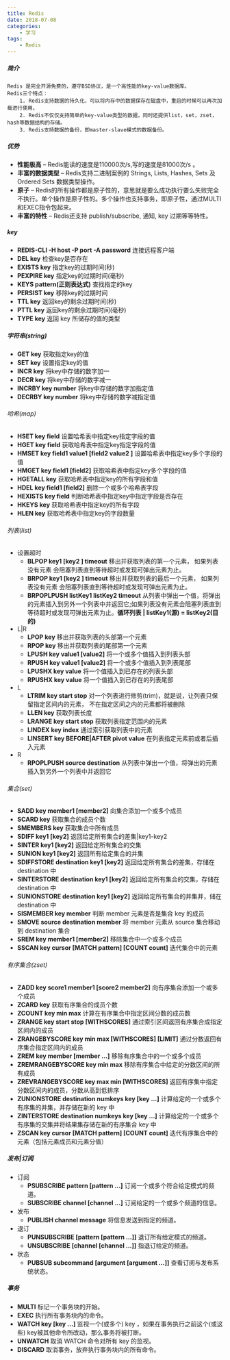 ```yaml
---
title: Redis
date: 2018-07-08
categories:
	- 学习
tags:
    - Redis
---
```


##### 简介
    Redis 是完全开源免费的，遵守BSD协议，是一个高性能的key-value数据库。
    Redis三个特点：
        1. Redis支持数据的持久化，可以将内存中的数据保存在磁盘中，重启的时候可以再次加载进行使用。
        2. Redis不仅仅支持简单的key-value类型的数据，同时还提供list，set，zset，hash等数据结构的存储。
        3. Redis支持数据的备份，即master-slave模式的数据备份。

##### 优势
* **性能极高** – Redis能读的速度是110000次/s,写的速度是81000次/s 。
* **丰富的数据类型** – Redis支持二进制案例的 Strings, Lists, Hashes, Sets 及 Ordered Sets 数据类型操作。
* **原子** – Redis的所有操作都是原子性的，意思就是要么成功执行要么失败完全不执行。单个操作是原子性的。多个操作也支持事务，即原子性，通过MULTI和EXEC指令包起来。
* **丰富的特性** – Redis还支持 publish/subscribe, 通知, key 过期等等特性。

<!-- more -->

##### key
* **REDIS-CLI -H host -P port -A password**  连接远程客户端
* **DEL key**  检查key是否存在
* **EXISTS key**  指定key的过期时间(秒)
* **PEXPIRE key**  指定key的过期时间(毫秒)
* **KEYS pattern(正则表达式)**  查找指定的key
* **PERSIST key**  移除key的过期时间
* **TTL key**  返回key的剩余过期时间(秒)
* **PTTL key**  返回key的剩余过期时间(毫秒)
* **TYPE key**  返回 key 所储存的值的类型

##### 字符串(string)
* **GET key**  获取指定key的值
* **SET key**  设置指定key的值
* **INCR key**  将key中存储的数字加一
* **DECR key**  将key中存储的数字减一
* **INCRBY key number**  将key中存储的数字加指定值
* **DECRBY key number**  将key中存储的数字减指定值


###### 哈希(map)
* **HSET key field**  设置哈希表中指定key指定字段的值
* **HGET key field**  获取哈希表中指定key指定字段的值
* **HMSET key field1 value1 [field2 value2 ]**  设置哈希表中指定key多个字段的值
* **HMGET key field1 [field2]**  获取哈希表中指定key多个字段的值
* **HGETALL key**  获取哈希表中指定key的所有字段和值
* **HDEL key field1 [field2]**  删除一个或多个哈希表字段
* **HEXISTS key field**  判断哈希表中指定key中指定字段是否存在
* **HKEYS key**  获取哈希表中指定key的所有字段
* **HLEN key**  获取哈希表中指定key的字段数量

###### 列表(list)
* 设置超时
    + **BLPOP key1 [key2 ] timeout** 移出并获取列表的第一个元素， 如果列表没有元素
会阻塞列表直到等待超时或发现可弹出元素为止。
	+ **BRPOP key1 [key2 ] timeout** 移出并获取列表的最后一个元素， 如果列表没有元素
会阻塞列表直到等待超时或发现可弹出元素为止。
	+ **BRPOPLPUSH listKey1 listKey2 timeout** 从列表中弹出一个值，将弹出的元素插入到另外一个列表中并返回它;如果列表没有元素会阻塞列表直到等待超时或发现可弹出元素为止。**循环列表 | listKey1(源) = listKey2(目的)**
* L|R
	+ **LPOP key** 移出并获取列表的头部第一个元素
	+ **RPOP key** 移出并获取列表的尾部第一个元素
	+ **LPUSH key value1 [value2]** 将一个或多个值插入到列表头部
	+ **RPUSH key value1 [value2]** 将一个或多个值插入到列表尾部
	+ **LPUSHX key value** 将一个值插入到已存在的列表头部
	+ **RPUSHX key value** 将一个值插入到已存在的列表尾部
* L
    + **LTRIM key start stop** 对一个列表进行修剪(trim)，就是说，让列表只保留指定区间内的元素，
不在指定区间之内的元素都将被删除
	+ **LLEN key** 获取列表长度
	+ **LRANGE key start stop** 获取列表指定范围内的元素
	+ **LINDEX key index** 通过索引获取列表中的元素
	+ **LINSERT key BEFORE|AFTER pivot value** 在列表指定元素前或者后插入元素
* R
	+ **RPOPLPUSH source destination** 从列表中弹出一个值，将弹出的元素插入到另外一个列表中并返回它

###### 集合(set)
* **SADD key member1 [member2]** 向集合添加一个或多个成员
* **SCARD key** 获取集合的成员个数
* **SMEMBERS key** 获取集合中所有成员
* **SDIFF key1 [key2]** 返回给定所有集合的差集|key1-key2
* **SINTER key1 [key2]** 返回给定所有集合的交集
* **SUNION key1 [key2]** 返回所有给定集合的并集
* **SDIFFSTORE destination key1 [key2]** 返回给定所有集合的差集，存储在 destination 中
* **SINTERSTORE destination key1 [key2]** 返回给定所有集合的交集，存储在 destination 中
* **SUNIONSTORE destination key1 [key2]** 返回给定所有集合的并集并，储在 destination 中
* **SISMEMBER key member** 判断 member 元素是否是集合 key 的成员
* **SMOVE source destination member** 将 member 元素从 source 集合移动到 destination 集合
* **SREM key member1 [member2]** 移除集合中一个或多个成员
* **SSCAN key cursor [MATCH pattern] [COUNT count]** 迭代集合中的元素

###### 有序集合(zset)
* **ZADD key score1 member1 [score2 member2]** 向有序集合添加一个或多个成员
* **ZCARD key** 获取有序集合的成员个数
* **ZCOUNT key min max** 计算在有序集合中指定区间分数的成员数
* **ZRANGE key start stop [WITHSCORES]** 通过索引区间返回有序集合成指定区间内的成员
* **ZRANGEBYSCORE key min max [WITHSCORES] [LIMIT]** 通过分数返回有序集合指定区间内的成员
* **ZREM key member [member ...]** 移除有序集合中的一个或多个成员
* **ZREMRANGEBYSCORE key min max** 移除有序集合中给定的分数区间的所有成员
* **ZREVRANGEBYSCORE key max min [WITHSCORES]** 返回有序集中指定分数区间内的成员，分数从高到低排序
* **ZUNIONSTORE destination numkeys key [key ...]** 计算给定的一个或多个有序集的并集，并存储在新的 key 中
* **ZINTERSTORE destination numkeys key [key ...]** 计算给定的一个或多个有序集的交集并将结果集存储在新的有序集合 key 中
* **ZSCAN key cursor [MATCH pattern] [COUNT count]** 迭代有序集合中的元素（包括元素成员和元素分值）

##### 发布|订阅
* 订阅
	+ **PSUBSCRIBE pattern [pattern ...]** 订阅一个或多个符合给定模式的频道。
	+ **SUBSCRIBE channel [channel ...]** 订阅给定的一个或多个频道的信息。
* 发布
	+ **PUBLISH channel message** 将信息发送到指定的频道。
* 退订
	+ **PUNSUBSCRIBE [pattern [pattern ...]]** 退订所有给定模式的频道。
	+ **UNSUBSCRIBE [channel [channel ...]]** 指退订给定的频道。
* 状态 
    + **PUBSUB subcommand [argument [argument ...]]** 查看订阅与发布系统状态。

##### 事务
* **MULTI** 标记一个事务块的开始。
* **EXEC** 执行所有事务块内的命令。
* **WATCH key [key ...]** 监视一个(或多个) key ，如果在事务执行之前这个(或这些) key被其他命令所改动，那么事务将被打断。
* **UNWATCH** 取消 WATCH 命令对所有 key 的监视。
* **DISCARD** 取消事务，放弃执行事务块内的所有命令。